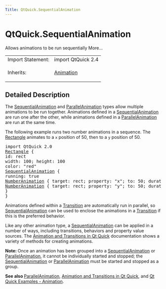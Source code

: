 ```yaml
---
Title: QtQuick.SequentialAnimation
---
```


# QtQuick.SequentialAnimation

<span class="subtitle"></span>
<!-- $$$SequentialAnimation-brief -->
<p>Allows animations to be run sequentially More...</p>
<!-- @@@SequentialAnimation -->
<table class="alignedsummary">
<tr><td class="memItemLeft rightAlign topAlign"> Import Statement:</td><td class="memItemRight bottomAlign"> import QtQuick 2.4</td></tr><tr><td class="memItemLeft rightAlign topAlign"> Inherits:</td><td class="memItemRight bottomAlign"> <p><a href="QtQuick.Animation.md">Animation</a></p>
</td></tr></table><ul>
</ul>
<!-- $$$SequentialAnimation-description -->
<h2 id="details">Detailed Description</h2>
</p>
<p>The <a href="index.html">SequentialAnimation</a> and <a href="QtQuick.ParallelAnimation.md">ParallelAnimation</a> types allow multiple animations to be run together. Animations defined in a <a href="index.html">SequentialAnimation</a> are run one after the other, while animations defined in a <a href="QtQuick.ParallelAnimation.md">ParallelAnimation</a> are run at the same time.</p>
<p>The following example runs two number animations in a sequence. The <a href="QtQuick.Rectangle.md">Rectangle</a> animates to a <code>x</code> position of 50, then to a <code>y</code> position of 50.</p>
<pre class="qml">import QtQuick 2.0
<span class="type"><a href="QtQuick.Rectangle.md">Rectangle</a></span> {
<span class="name">id</span>: <span class="name">rect</span>
<span class="name">width</span>: <span class="number">100</span>; <span class="name">height</span>: <span class="number">100</span>
<span class="name">color</span>: <span class="string">&quot;red&quot;</span>
<span class="type"><a href="index.html">SequentialAnimation</a></span> {
<span class="name">running</span>: <span class="number">true</span>
<span class="type"><a href="QtQuick.NumberAnimation.md">NumberAnimation</a></span> { <span class="name">target</span>: <span class="name">rect</span>; <span class="name">property</span>: <span class="string">&quot;x&quot;</span>; <span class="name">to</span>: <span class="number">50</span>; <span class="name">duration</span>: <span class="number">1000</span> }
<span class="type"><a href="QtQuick.NumberAnimation.md">NumberAnimation</a></span> { <span class="name">target</span>: <span class="name">rect</span>; <span class="name">property</span>: <span class="string">&quot;y&quot;</span>; <span class="name">to</span>: <span class="number">50</span>; <span class="name">duration</span>: <span class="number">1000</span> }
}
}</pre>
<p>Animations defined within a <a href="QtQuick.qmlexampletoggleswitch.md#transition">Transition</a> are automatically run in parallel, so <a href="index.html">SequentialAnimation</a> can be used to enclose the animations in a <a href="QtQuick.qmlexampletoggleswitch.md#transition">Transition</a> if this is the preferred behavior.</p>
<p>Like any other animation type, a <a href="index.html">SequentialAnimation</a> can be applied in a number of ways, including transitions, behaviors and property value sources. The <a href="QtQuick.qtquick-statesanimations-animations.md">Animation and Transitions in Qt Quick</a> documentation shows a variety of methods for creating animations.</p>
<p><b>Note: </b>Once an animation has been grouped into a <a href="index.html">SequentialAnimation</a> or <a href="QtQuick.ParallelAnimation.md">ParallelAnimation</a>, it cannot be individually started and stopped; the <a href="index.html">SequentialAnimation</a> or <a href="QtQuick.ParallelAnimation.md">ParallelAnimation</a> must be started and stopped as a group.</p><p><b>See also </b><a href="QtQuick.ParallelAnimation.md">ParallelAnimation</a>, <a href="QtQuick.qtquick-statesanimations-animations.md">Animation and Transitions in Qt Quick</a>, and <a href="https://developer.ubuntu.comapps/qml/sdk-15.04.5/QtQuick.animation/">Qt Quick Examples - Animation</a>.</p>
<!-- @@@SequentialAnimation -->

